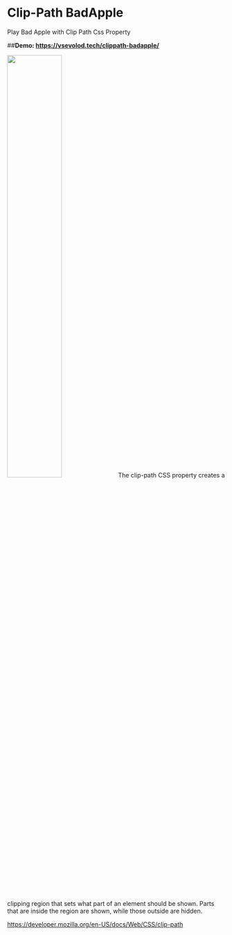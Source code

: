 # Clip-Path BadApple
Play Bad Apple with Clip Path Css Property


##**Demo: https://vsevolod.tech/clippath-badapple/**

<img src="https://user-images.githubusercontent.com/12978622/209393744-8db3fa16-75b6-43c4-a5d2-5d42f6d4d590.PNG" width=50% height=50%>
The clip-path CSS property creates a clipping region that sets what part of an element should be shown. Parts that are inside the region are shown, while those outside are hidden.

https://developer.mozilla.org/en-US/docs/Web/CSS/clip-path




